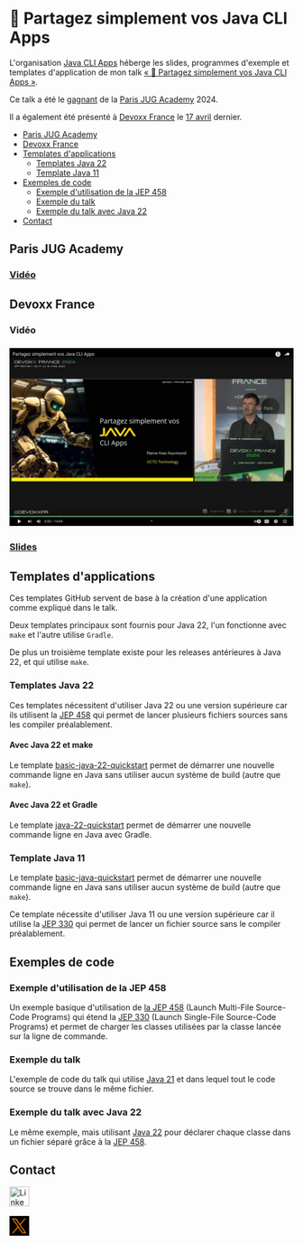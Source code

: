 # :floppy_disk: Partagez simplement vos Java CLI Apps

L'organisation [Java CLI Apps](https://github.com/java-cli-apps) héberge les slides, programmes d'exemple et templates
d'application de mon talk [« :floppy_disk: Partagez simplement vos Java CLI Apps »](https://youtu.be/Disp1KJDKzA?si=_Owz6_UxddetUzCT).

Ce talk a été le [gagnant](https://twitter.com/parisjug/status/1745210477615985117) de la
[Paris JUG Academy](https://www.parisjug.org/events/2024/01-09-young-blood-11/) 2024.

Il a également été présenté à [Devoxx France](https://mobile.devoxx.com/events/devoxxfr2024/schedule) le
[17 avril](https://mobile.devoxx.com/events/devoxxfr2024/talks/36021/details) dernier.

<!-- TOC -->
  * [Paris JUG Academy](#paris-jug-academy)
  * [Devoxx France](#devoxx-france)
  * [Templates d'applications](#templates-dapplications)
    * [Templates Java 22](#templates-java-22)
    * [Template Java 11](#template-java-11)
  * [Exemples de code](#exemples-de-code)
    * [Exemple d'utilisation de la JEP 458](#exemple-dutilisation-de-la-jep-458)
    * [Exemple du talk](#exemple-du-talk)
    * [Exemple du talk avec Java 22](#exemple-du-talk-avec-java-22)
  * [Contact](#contact)
<!-- TOC -->

## Paris JUG Academy

### [Vidéo](https://youtu.be/Disp1KJDKzA?si=_Owz6_UxddetUzCT)

## Devoxx France

### Vidéo

### [![Vidéo](images/video-devoxx-france.png)](https://www.youtube.com/watch?v=pSZ21WoUmWc)

### [Slides](https://speakerdeck.com/grumpyf0x48/partagez-simplement-vos-java-cli-apps)

## Templates d'applications

Ces templates GitHub servent de base à la création d'une application comme expliqué dans le talk.

Deux templates principaux sont fournis pour Java 22, l'un fonctionne avec `make` et l'autre utilise `Gradle`.

De plus un troisième template existe pour les releases antérieures à Java 22, et qui utilise `make`.

### Templates Java 22

Ces templates nécessitent d'utiliser Java 22 ou une version supérieure car ils utilisent la [JEP 458](https://openjdk.org/jeps/458)
qui permet de lancer plusieurs fichiers sources sans les compiler préalablement.

#### Avec Java 22 et make

Le template [basic-java-22-quickstart](https://github.com/java-cli-apps/basic-java-22-quickstart) permet de démarrer
une nouvelle commande ligne en Java sans utiliser aucun système de build (autre que `make`).

#### Avec Java 22 et Gradle

Le template [java-22-quickstart](https://github.com/java-cli-apps/java-22-quickstart) permet de démarrer une nouvelle
commande ligne en Java avec Gradle.

### Template Java 11

Le template [basic-java-quickstart](https://github.com/java-cli-apps/basic-java-quickstart) permet de démarrer une
nouvelle commande ligne en Java sans utiliser aucun système de build (autre que `make`).

Ce template nécessite d'utiliser Java 11 ou une version supérieure car il utilise la [JEP 330](https://openjdk.org/jeps/330)
qui permet de lancer un fichier source sans le compiler préalablement.

## Exemples de code

### Exemple d'utilisation de la JEP 458

Un exemple basique d'utilisation de [la JEP 458](https://github.com/java-cli-apps/java-cli-apps.github.io/blob/main/exemples/jep-458/README.md)
(Launch Multi-File Source-Code Programs) qui étend la [JEP 330](https://openjdk.org/jeps/330) (Launch Single-File Source-Code Programs)
et permet de charger les classes utilisées par la classe lancée sur la ligne de commande.

### Exemple du talk

L'exemple de code du talk qui utilise [Java 21](https://github.com/java-cli-apps/java-cli-apps.github.io/blob/main/exemples/generate-data-21/README.md)
et dans lequel tout le code source se trouve dans le même fichier.

### Exemple du talk avec Java 22

Le même exemple, mais utilisant [Java 22](https://github.com/java-cli-apps/java-cli-apps.github.io/blob/main/exemples/generate-data-22/README.md)
pour déclarer chaque classe dans un fichier séparé grâce à la [JEP 458](https://openjdk.org/jeps/458).

## Contact

[<img height="35" src="images/linkedin.ico" title="LinkedIn" width="35"/>](https://www.linkedin.com/in/pyfourmond)

[<img height="35" src="images/twitter.ico" title="Twitter / X" width="35"/>](https://twitter.com/grumpyf0x48)
